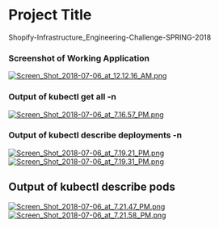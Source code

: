 # Project Title

Shopify-Infrastructure_Engineering-Challenge-SPRING-2018

### Screenshot of Working Application

[![Screen_Shot_2018-07-06_at_12.12.16_AM.png](https://s33.postimg.cc/6jkswuvfj/Screen_Shot_2018-07-06_at_12.12.16_AM.png)](https://postimg.cc/image/5hamebcm3/)

### Output of kubectl get all -n

[![Screen_Shot_2018-07-06_at_7.16.57_PM.png](https://s33.postimg.cc/mqitocdvz/Screen_Shot_2018-07-06_at_7.16.57_PM.png)](https://postimg.cc/image/3lfkekz7v/)

### Output of kubectl describe deployments -n

[![Screen_Shot_2018-07-06_at_7.19.21_PM.png](https://s33.postimg.cc/g02cezygv/Screen_Shot_2018-07-06_at_7.19.21_PM.png)](https://postimg.cc/image/be686ncxn/)
[![Screen_Shot_2018-07-06_at_7.19.31_PM.png](https://s33.postimg.cc/jwfob1wbz/Screen_Shot_2018-07-06_at_7.19.31_PM.png)](https://postimg.cc/image/yfmtcgpgr/)

## Output of kubectl describe pods

[![Screen_Shot_2018-07-06_at_7.21.47_PM.png](https://s33.postimg.cc/y45czdocv/Screen_Shot_2018-07-06_at_7.21.47_PM.png)](https://postimg.cc/image/8ld0md4sr/)
[![Screen_Shot_2018-07-06_at_7.21.58_PM.png](https://s33.postimg.cc/yto5bq9gv/Screen_Shot_2018-07-06_at_7.21.58_PM.png)](https://postimg.cc/image/s37o2amaz/)
